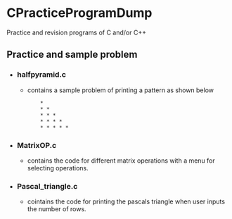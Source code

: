 # CPracticeProgramDump
Practice and revision programs of C and/or C++
## Practice and sample problem
- ###  halfpyramid.c
  - contains a sample problem of printing a pattern as shown below
        
            *
            * * 
            * * *  
            * * * * 
            * * * * * 
                

- ### MatrixOP.c
  - contains the code for different matrix operations with a menu for selecting operations.

- ### Pascal_triangle.c
  - cointains the code for printing the pascals triangle  when user inputs the number of rows.

